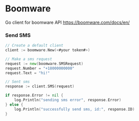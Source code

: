# Boomware
Go client for boomware API https://boomware.com/docs/en/

### Send SMS
```go
// Create a default client
client := boomware.New(<#your token#>)

// Make a sms request
request := new(boomware.SMSRequest) 
request.Number = "+18000000000"
request.Text = "hi!"

// Sent sms
response := client.SMS(request)

if response.Error != nil {
    log.Println("sending sms error", response.Error)
} else {
    log.Println("successfully send sms, id:", response.ID)
}
```